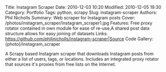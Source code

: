 Title: Instagram Scraper
Date: 2010-12-03 10:20
Modified: 2010-12-05 19:30
Category: Portfolio
Tags: python, scrapy
Slug: instagram-scraper
Authors: Phil Nicholls
Summary: Web scraper for Instagram posts
Cover: /photos/instagram_scraper/instagram_scraper1.jpg
Features: Free proxy rotator contained in own module for ease of re-use,A shared post data structure allows for easy joining of datasets
Links: https://github.com/philjnicholls/instagram-scraper|Source Code
Gallery: {photo}/instagram_scraper

A Scrapy based Instagram scraper that downloads Instagram posts from either a list of users, tags, or locations. Includes an integrated proxy rotator that sources it's proxies from free lists on the Internet.
